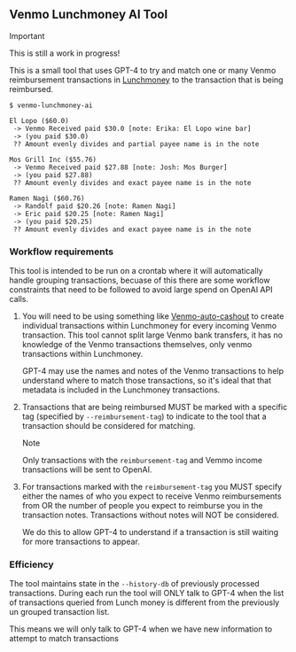 ## Venmo Lunchmoney AI Tool

> [!IMPORTANT]
> This is still a work in progress!

This is a small tool that uses GPT-4 to try and match one or many Venmo
reimbursement transactions in [Lunchmoney](https://lunchmoney.app/) to the
transaction that is being reimbursed.

```
$ venmo-lunchmoney-ai

El Lopo ($60.0)
 -> Venmo Received paid $30.0 [note: Erika: El Lopo wine bar]
 -> (you paid $30.0)
 ?? Amount evenly divides and partial payee name is in the note

Mos Grill Inc ($55.76)
 -> Venmo Received paid $27.88 [note: Josh: Mos Burger]
 -> (you paid $27.88)
 ?? Amount evenly divides and exact payee name is in the note

Ramen Nagi ($60.76)
 -> Randolf paid $20.26 [note: Ramen Nagi]
 -> Eric paid $20.25 [note: Ramen Nagi]
 -> (you paid $20.25)
 ?? Amount evenly divides and exact payee name is in the note
```

### Workflow requirements

This tool is intended to be run on a crontab where it will automatically handle
grouping transactions, becuase of this there are some workflow constraints that
need to be followed to avoid large spend on OpenAI API calls.

1. You will need to be using something like
   [Venmo-auto-cashout](https://github.com/evanpurkhiser/venmo-auto-cashout) to
   create individual transactions within Lunchmoney for every incoming Venmo
   transaction. This tool cannot split large Venmo bank transfers, it has no
   knowledge of the Venmo transactions themselves, only venmo transactions
   within Lunchmoney.

   GPT-4 may use the names and notes of the Venmo transactions to help
   understand where to match those transactions, so it's ideal that that
   metadata is included in the Lunchmoney transactions.

2. Transactions that are being reimbursed MUST be marked with a specific tag
   (specified by `--reimbursement-tag`) to indicate to the tool that a
   transaction should be considered for matching.

   > [!NOTE]  
   > Only transactions with the `reimbursement-tag` and Vemmo income
   > transactions will be sent to OpenAI.

3. For transactions marked with the `reimbursement-tag` you MUST specify either
   the names of who you expect to receive Venmo reimbursements from OR the
   number of people you expect to reimburse you in the transaction notes.
   Transactions without notes will NOT be considered.

   We do this to allow GPT-4 to understand if a transaction is still waiting
   for more transactions to appear.

### Efficiency

The tool maintains state in the `--history-db` of previously processed
transactions. During each run the tool will ONLY talk to GPT-4 when the
list of transactions queried from Lunch money is different from the previously
un grouped transaction list.

This means we will only talk to GPT-4 when we have new information to attempt
to match transactions
